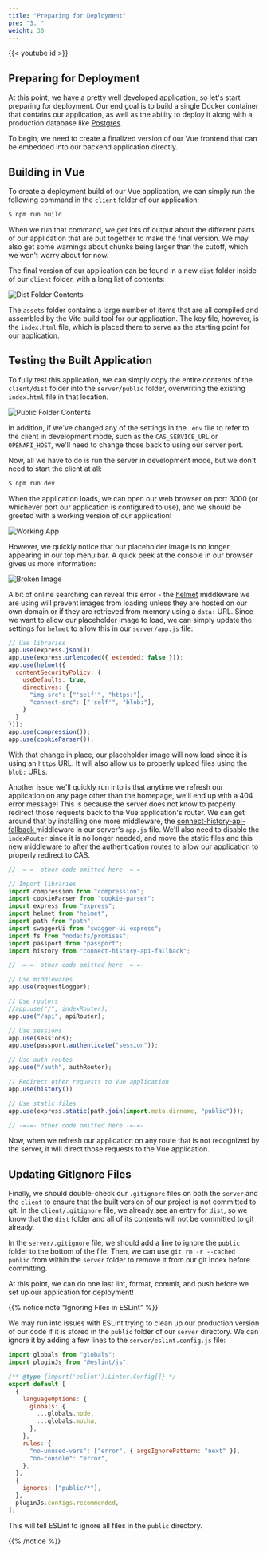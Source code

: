 ```yaml
---
title: "Preparing for Deployment"
pre: "3. "
weight: 30
---
```


{{< youtube id >}}

## Preparing for Deployment

At this point, we have a pretty well developed application, so let's start preparing for deployment. Our end goal is to build a single Docker container that contains our application, as well as the ability to deploy it along with a production database like [Postgres](https://www.postgresql.org/).

To begin, we need to create a finalized version of our Vue frontend that can be embedded into our backend application directly. 

## Building in Vue

To create a deployment build of our Vue application, we can simply run the following command in the `client` folder of our application:

```bash {title="terminal"}
$ npm run build
```

When we run that command, we get lots of output about the different parts of our application that are put together to make the final version. We may also get some warnings about chunks being larger than the cutoff, which we won't worry about for now.

The final version of our application can be found in a new `dist` folder inside of our `client` folder, with a long list of contents:

![Dist Folder Contents](/images/examples/07/build_dist.png)

The `assets` folder contains a large number of items that are all compiled and assembled by the Vite build tool for our application. The key file, however, is the `index.html` file, which is placed there to serve as the starting point for our application.

## Testing the Built Application

To fully test this application, we can simply copy the entire contents of the `client/dist` folder into the `server/public` folder, overwriting the existing `index.html` file in that location. 

![Public Folder Contents](/images/examples/07/deploy_1.png)

In addition, if we've changed any of the settings in the `.env` file to refer to the client in development mode, such as the `CAS_SERVICE_URL` or `OPENAPI_HOST`, we'll need to change those back to using our server port. 

Now, all we have to do is run the server in development mode, but we don't need to start the client at all:

```bash {title="terminal"}
$ npm run dev
```

When the application loads, we can open our web browser on port 3000 (or whichever port our application is configured to use), and we should be greeted with a working version of our application!

![Working App](/images/examples/07/deploy_2.png)

However, we quickly notice that our placeholder image is no longer appearing in our top menu bar. A quick peek at the console in our browser gives us more information:

![Broken Image](/images/examples/07/deploy_3.png)

A bit of online searching can reveal this error - the [helmet](https://helmetjs.github.io/) middleware we are using will prevent images from loading unless they are hosted on our own domain or if they are retrieved from memory using a `data:` URL. Since we want to allow our placeholder image to load, we can simply update the settings for `helmet` to allow this in our `server/app.js` file:

```js {title="app.js" hl_lines="4-11"}
// Use libraries
app.use(express.json());
app.use(express.urlencoded({ extended: false }));
app.use(helmet({
  contentSecurityPolicy: {
    useDefaults: true,
    directives: {
      "img-src": ["'self'", "https:"],
      "connect-src": ["'self'", "blob:"],
    }
  }
}));
app.use(compression());
app.use(cookieParser());
```

With that change in place, our placeholder image will now load since it is using an `https` URL. It will also allow us to properly upload files using the `blob:` URLs. 

Another issue we'll quickly run into is that anytime we refresh our application on any page other than the homepage, we'll end up with a 404 error message! This is because the server does not know to properly redirect those requests back to the Vue application's router. We can get around that by installing one more middleware, the [connect-history-api-fallback
](https://www.npmjs.com/package/connect-history-api-fallback) middleware in our server's `app.js` file. We'll also need to disable the `indexRouter` since it is no longer needed, and move the static files and this new middleware to after the authentication routes to allow our application to properly redirect to CAS. 

```js {title="app.js" hl_lines="12 29-30"}
// -=-=- other code omitted here -=-=-

// Import libraries
import compression from "compression";
import cookieParser from "cookie-parser";
import express from "express";
import helmet from "helmet";
import path from "path";
import swaggerUi from "swagger-ui-express";
import fs from "node:fs/promises";
import passport from "passport";
import history from "connect-history-api-fallback";

// -=-=- other code omitted here -=-=-

// Use middlewares
app.use(requestLogger);

// Use routers
//app.use("/", indexRouter);
app.use("/api", apiRouter);

// Use sessions
app.use(sessions);
app.use(passport.authenticate("session"));

// Use auth routes
app.use("/auth", authRouter);

// Redirect other requests to Vue application
app.use(history())

// Use static files
app.use(express.static(path.join(import.meta.dirname, "public")));

// -=-=- other code omitted here -=-=-
```

Now, when we refresh our application on any route that is not recognized by the server, it will direct those requests to the Vue application. 

## Updating GitIgnore Files

Finally, we should double-check our `.gitignore` files on both the `server` and the `client` to ensure that the built version of our project is not committed to git. In the `client/.gitignore` file, we already see an entry for `dist`, so we know that the `dist` folder and all of its contents will not be committed to git already.

In the `server/.gitignore` file, we should add a line to ignore the `public` folder to the bottom of the file. Then, we can use `git rm -r --cached public` from within the `server` folder to remove it from our git index before committing. 

At this point, we can do one last lint, format, commit, and push before we set up our application for deployment!

{{% notice note "Ignoring Files in ESLint" %}}

We may run into issues with ESLint trying to clean up our production version of our code if it is stored in the `public` folder of our `server` directory. We can ignore it by adding a few lines to the `server/eslint.config.js` file:

```js {title="eslint.config.js" hl_lines="18-20"}
import globals from "globals";
import pluginJs from "@eslint/js";

/** @type {import('eslint').Linter.Config[]} */
export default [
  {
    languageOptions: {
      globals: {
        ...globals.node,
        ...globals.mocha,
      },
    },
    rules: {
      "no-unused-vars": ["error", { argsIgnorePattern: "next" }],
      "no-console": "error",
    },
  },
  {
    ignores: ["public/*"],
  },
  pluginJs.configs.recommended,
];
```

This will tell ESLint to ignore all files in the `public` directory.

{{% /notice %}}